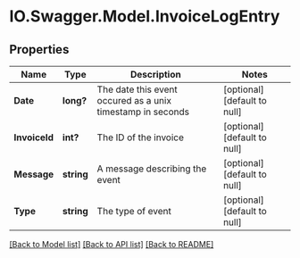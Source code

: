 # IO.Swagger.Model.InvoiceLogEntry
## Properties

Name | Type | Description | Notes
------------ | ------------- | ------------- | -------------
**Date** | **long?** | The date this event occured as a unix timestamp in seconds | [optional] [default to null]
**InvoiceId** | **int?** | The ID of the invoice | [optional] [default to null]
**Message** | **string** | A message describing the event | [optional] [default to null]
**Type** | **string** | The type of event | [optional] [default to null]

[[Back to Model list]](../README.md#documentation-for-models) [[Back to API list]](../README.md#documentation-for-api-endpoints) [[Back to README]](../README.md)


